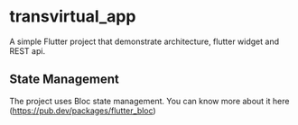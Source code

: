# transvirtual_app

A simple Flutter project that demonstrate architecture, flutter widget and REST api.

## State Management

The project uses Bloc state management. You can know more about it here (https://pub.dev/packages/flutter_bloc)